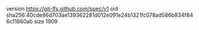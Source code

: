 version https://git-lfs.github.com/spec/v1
oid sha256:40cde86d703ae139362281d012e091e24b1321fc078ad586b834f846c11860ab
size 1909
